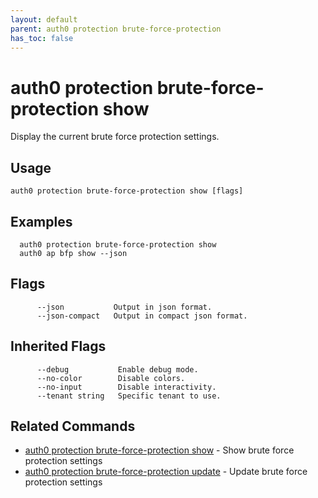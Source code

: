 ```yaml
---
layout: default
parent: auth0 protection brute-force-protection
has_toc: false
---
```

# auth0 protection brute-force-protection show

Display the current brute force protection settings.

## Usage
```
auth0 protection brute-force-protection show [flags]
```

## Examples

```
  auth0 protection brute-force-protection show
  auth0 ap bfp show --json
```


## Flags

```
      --json           Output in json format.
      --json-compact   Output in compact json format.
```


## Inherited Flags

```
      --debug           Enable debug mode.
      --no-color        Disable colors.
      --no-input        Disable interactivity.
      --tenant string   Specific tenant to use.
```


## Related Commands

- [auth0 protection brute-force-protection show](auth0_protection_brute-force-protection_show.md) - Show brute force protection settings
- [auth0 protection brute-force-protection update](auth0_protection_brute-force-protection_update.md) - Update brute force protection settings



